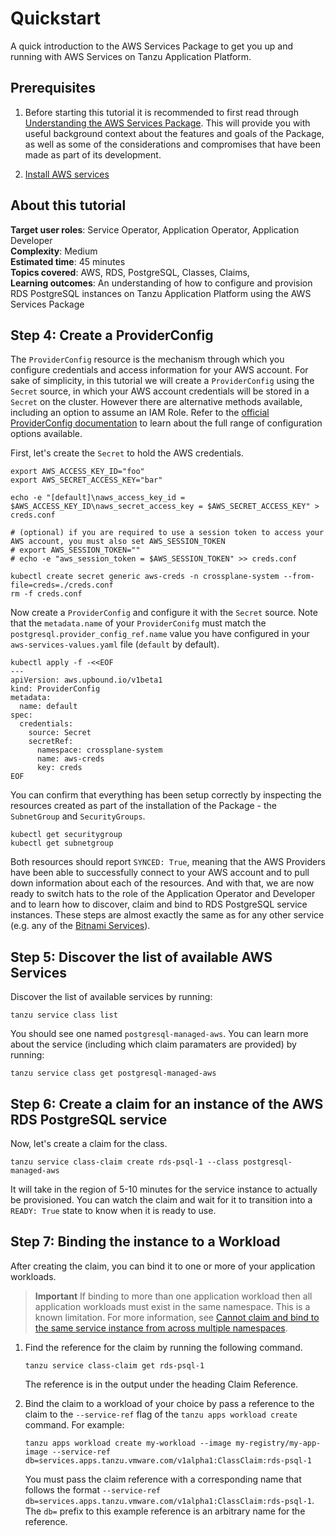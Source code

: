 # Quickstart

A quick introduction to the AWS Services Package to get you up and running with AWS Services on
Tanzu Application Platform.

<!-- probs should be split into roles -->

## Prerequisites

1. Before starting this tutorial it is recommended to first read through [Understanding the AWS Services Package](../concepts/understanding-the-aws-services-package.hbs.md). This will provide you with useful background context about the features and goals of the Package, as well as some of the considerations and compromises that have been made as part of its development.

2. [Install AWS services](../install-aws-services.hbs.md)

## <a id="about"></a> About this tutorial

**Target user roles**:      Service Operator, Application Operator, Application Developer<br />
**Complexity**:             Medium<br />
**Estimated time**:         45 minutes<br />
**Topics covered**:         AWS, RDS, PostgreSQL, Classes, Claims,<br />
**Learning outcomes**:      An understanding of how to configure and provision RDS PostgreSQL instances on Tanzu Application Platform using the AWS Services Package<br />

## <a id="create-a-providerconfig"></a> Step 4: Create a ProviderConfig
<!-- is this an install step? Or could this be a how to on its own with a title eg "Configure credentials and access information for your AWS account" -->
The `ProviderConfig` resource is the mechanism through which you configure credentials and access information for your AWS account. For sake of simplicity, in this tutorial we will create a `ProviderConfig` using the `Secret` source, in which your AWS account credentials will be stored in a `Secret` on the cluster. However there are alternative methods available, including an option to assume an IAM Role. Refer to the [official ProviderConfig documentation](https://marketplace.upbound.io/providers/upbound/provider-family-aws/latest/resources/aws.upbound.io/ProviderConfig/v1beta1) to learn about the full range of configuration options available.

First, let's create the `Secret` to hold the AWS credentials.

```console
export AWS_ACCESS_KEY_ID="foo"
export AWS_SECRET_ACCESS_KEY="bar"

echo -e "[default]\naws_access_key_id = $AWS_ACCESS_KEY_ID\naws_secret_access_key = $AWS_SECRET_ACCESS_KEY" > creds.conf

# (optional) if you are required to use a session token to access your AWS account, you must also set AWS_SESSION_TOKEN
# export AWS_SESSION_TOKEN=""
# echo -e "aws_session_token = $AWS_SESSION_TOKEN" >> creds.conf

kubectl create secret generic aws-creds -n crossplane-system --from-file=creds=./creds.conf
rm -f creds.conf
```

Now create a `ProviderConfig` and configure it with the `Secret` source. Note that the `metadata.name` of your `ProviderConifg` must match the `postgresql.provider_config_ref.name` value you have configured in your `aws-services-values.yaml` file (`default` by default).

```console
kubectl apply -f -<<EOF
---
apiVersion: aws.upbound.io/v1beta1
kind: ProviderConfig
metadata:
  name: default
spec:
  credentials:
    source: Secret
    secretRef:
      namespace: crossplane-system
      name: aws-creds
      key: creds
EOF
```

You can confirm that everything has been setup correctly by inspecting the resources created as part of the installation of the Package - the `SubnetGroup` and `SecurityGroups`.

```console
kubectl get securitygroup
kubectl get subnetgroup
```

Both resources should report `SYNCED: True`, meaning that the AWS Providers have been able to successfully connect to your AWS account and to pull down information about each of the resources. And with that, we are now ready to switch hats to the role of the Application Operator and Developer and to learn how to discover, claim and bind to RDS PostgreSQL service instances. These steps are almost exactly the same as for any other service (e.g. any of the [Bitnami Services](../../bitnami-services/about.hbs.md)).

## <a id="discover-available-aws-services"></a> Step 5: Discover the list of available AWS Services

Discover the list of available services by running:

```console
tanzu service class list
```

You should see one named `postgresql-managed-aws`. You can learn more about the service (including which claim paramaters are provided) by running:

```console
tanzu service class get postgresql-managed-aws
```

## <a id="create-a-claim-aws-rds-postgresql"></a> Step 6: Create a claim for an instance of the AWS RDS PostgreSQL service

Now, let's create a claim for the class.

```console
tanzu service class-claim create rds-psql-1 --class postgresql-managed-aws
```

It will take in the region of 5-10 minutes for the service instance to actually be provisioned. You can watch the claim and wait for it to transition into a `READY: True` state to know when it is ready to use.

## <a id="bind-to-workload"></a> Step 7: Binding the instance to a Workload

After creating the claim, you can bind it to one or more of your application workloads.

> **Important** If binding to more than one application workload then all application workloads must
> exist in the same namespace. This is a known limitation. For more information, see
> [Cannot claim and bind to the same service instance from across multiple namespaces](../../services-toolkit/reference/known-limitations.hbs.md#multi-workloads).

1. Find the reference for the claim by running the following command.

    ```console
    tanzu service class-claim get rds-psql-1
    ```

    The reference is in the output under the heading Claim Reference.

1. Bind the claim to a workload of your choice by pass a reference to the claim to the `--service-ref`
   flag of the `tanzu apps workload create` command. For example:

    ```console
    tanzu apps workload create my-workload --image my-registry/my-app-image --service-ref db=services.apps.tanzu.vmware.com/v1alpha1:ClassClaim:rds-psql-1
    ```

    You must pass the claim reference with a corresponding name that follows the format
    `--service-ref db=services.apps.tanzu.vmware.com/v1alpha1:ClassClaim:rds-psql-1`.
    The `db=` prefix to this example reference is an arbitrary name for the reference.
